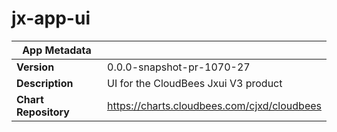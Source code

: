 # jx-app-ui

|App Metadata||
|---|---|
| **Version** | 0.0.0-snapshot-pr-1070-27 |
| **Description** | UI for the CloudBees Jxui V3 product |
| **Chart Repository** | https://charts.cloudbees.com/cjxd/cloudbees |

